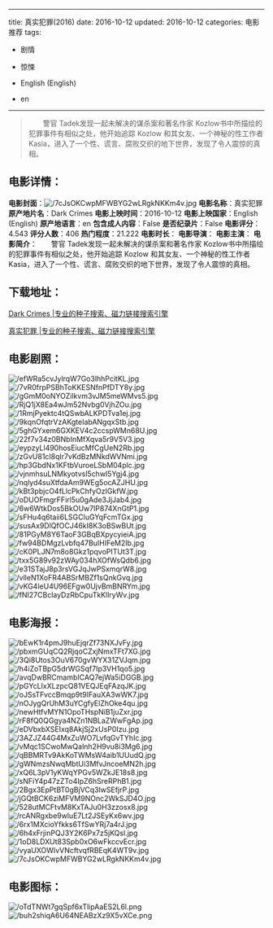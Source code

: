
---
title: 真实犯罪(2016)
date: 2016-10-12
updated: 2016-10-12
categories: 电影推荐
tags:
- 剧情
- 惊悚

- English (English)
- en
---


> 　　警官 Tadek发现一起未解决的谋杀案和著名作家 Kozlow书中所描绘的犯罪事件有相似之处，他开始追踪 Kozlow 和其女友、一个神秘的性工作者 Kasia，进入了一个性、谎言、腐败交织的地下世界，发现了令人震惊的真相。

## **电影详情**：

**电影封面**：<img src="https://image.tmdb.org/t/p/w200/7cJsOKCwpMFWBYG2wLRgkNKKm4v.jpg" alt="/7cJsOKCwpMFWBYG2wLRgkNKKm4v.jpg" title="/7cJsOKCwpMFWBYG2wLRgkNKKm4v.jpg">
**电影名称**：真实犯罪
**原产地片名**：Dark Crimes
**电影上映时间**：2016-10-12
**电影上映国家**：English (English)
**原产地语言**：en
**包含成人内容**：False
**是否纪录片**：False
**电影评分**：4.543
**评分人数**：406
**热门程度**：21.222
**电影时长**：
**电影导演**：
**电影主演**：
**电影简介**：　　警官 Tadek发现一起未解决的谋杀案和著名作家 Kozlow书中所描绘的犯罪事件有相似之处，他开始追踪 Kozlow 和其女友、一个神秘的性工作者 Kasia，进入了一个性、谎言、腐败交织的地下世界，发现了令人震惊的真相。

## **下载地址**：
[Dark Crimes |专业的种子搜索、磁力链接搜索引擎](https://movie.amd794.com:2083/?search=Dark%20Crimes&ordering=&mode=match_phrase&page_size=10&page=1)

[真实犯罪 |专业的种子搜索、磁力链接搜索引擎](https://movie.amd794.com:2083/?search=%E7%9C%9F%E5%AE%9E%E7%8A%AF%E7%BD%AA&ordering=&mode=match_phrase&page_size=10&page=1)
 

## **电影剧照**：
<img src="https://image.tmdb.org/t/p/original/efWRa5cvJylrqW7Go3lhhPcitKL.jpg" alt="/efWRa5cvJylrqW7Go3lhhPcitKL.jpg" title="/efWRa5cvJylrqW7Go3lhhPcitKL.jpg"><img src="https://image.tmdb.org/t/p/original/7vR0frpPSBhToKKESNfnPfDTY8y.jpg" alt="/7vR0frpPSBhToKKESNfnPfDTY8y.jpg" title="/7vR0frpPSBhToKKESNfnPfDTY8y.jpg"><img src="https://image.tmdb.org/t/p/original/gGmM0oNYOZilkvm3vJM5meWMvs5.jpg" alt="/gGmM0oNYOZilkvm3vJM5meWMvs5.jpg" title="/gGmM0oNYOZilkvm3vJM5meWMvs5.jpg"><img src="https://image.tmdb.org/t/p/original/RjQ1jX8Ea4wJm52Nvbg0VjhZOu.jpg" alt="/RjQ1jX8Ea4wJm52Nvbg0VjhZOu.jpg" title="/RjQ1jX8Ea4wJm52Nvbg0VjhZOu.jpg"><img src="https://image.tmdb.org/t/p/original/1RmjPyektc4tQSwbALKPDTva1ej.jpg" alt="/1RmjPyektc4tQSwbALKPDTva1ej.jpg" title="/1RmjPyektc4tQSwbALKPDTva1ej.jpg"><img src="https://image.tmdb.org/t/p/original/9kqnOfqtrVzAKgteIabANgqxStb.jpg" alt="/9kqnOfqtrVzAKgteIabANgqxStb.jpg" title="/9kqnOfqtrVzAKgteIabANgqxStb.jpg"><img src="https://image.tmdb.org/t/p/original/5ghGYxem6GXKEV4c2ccspWMn68U.jpg" alt="/5ghGYxem6GXKEV4c2ccspWMn68U.jpg" title="/5ghGYxem6GXKEV4c2ccspWMn68U.jpg"><img src="https://image.tmdb.org/t/p/original/22f7v34z0BNbInMfXqva5r9V5V3.jpg" alt="/22f7v34z0BNbInMfXqva5r9V5V3.jpg" title="/22f7v34z0BNbInMfXqva5r9V5V3.jpg"><img src="https://image.tmdb.org/t/p/original/eypzyLl490hosEiucMfCgUeN2Rb.jpg" alt="/eypzyLl490hosEiucMfCgUeN2Rb.jpg" title="/eypzyLl490hosEiucMfCgUeN2Rb.jpg"><img src="https://image.tmdb.org/t/p/original/zGvU81cI8qlr7vKdBzMNkdWVNmi.jpg" alt="/zGvU81cI8qlr7vKdBzMNkdWVNmi.jpg" title="/zGvU81cI8qlr7vKdBzMNkdWVNmi.jpg"><img src="https://image.tmdb.org/t/p/original/hp3GbdNx1KFtbVuroeLSbM04plc.jpg" alt="/hp3GbdNx1KFtbVuroeLSbM04plc.jpg" title="/hp3GbdNx1KFtbVuroeLSbM04plc.jpg"><img src="https://image.tmdb.org/t/p/original/vjnmhsuLNMkyotvsl5chwI5Ygj4.jpg" alt="/vjnmhsuLNMkyotvsl5chwI5Ygj4.jpg" title="/vjnmhsuLNMkyotvsl5chwI5Ygj4.jpg"><img src="https://image.tmdb.org/t/p/original/nqlyd4suXtfdaAm9WEg5ocAZJHU.jpg" alt="/nqlyd4suXtfdaAm9WEg5ocAZJHU.jpg" title="/nqlyd4suXtfdaAm9WEg5ocAZJHU.jpg"><img src="https://image.tmdb.org/t/p/original/kBt3pbjcO4fLlcPkChfyOzIGkfW.jpg" alt="/kBt3pbjcO4fLlcPkChfyOzIGkfW.jpg" title="/kBt3pbjcO4fLlcPkChfyOzIGkfW.jpg"><img src="https://image.tmdb.org/t/p/original/oDUOFmgrFFirl5u0gAde3JjJab4.jpg" alt="/oDUOFmgrFFirl5u0gAde3JjJab4.jpg" title="/oDUOFmgrFFirl5u0gAde3JjJab4.jpg"><img src="https://image.tmdb.org/t/p/original/6w6WtkDos5BkOUw7lP874XnGtP1.jpg" alt="/6w6WtkDos5BkOUw7lP874XnGtP1.jpg" title="/6w6WtkDos5BkOUw7lP874XnGtP1.jpg"><img src="https://image.tmdb.org/t/p/original/sFHu4q6taii6LSGCIuGYqFcmTGx.jpg" alt="/sFHu4q6taii6LSGCIuGYqFcmTGx.jpg" title="/sFHu4q6taii6LSGCIuGYqFcmTGx.jpg"><img src="https://image.tmdb.org/t/p/original/susAx9DlQfOCJ46kI8K3oBSwBUt.jpg" alt="/susAx9DlQfOCJ46kI8K3oBSwBUt.jpg" title="/susAx9DlQfOCJ46kI8K3oBSwBUt.jpg"><img src="https://image.tmdb.org/t/p/original/81PGyM8Y6TaoF3GBqBXpycyieiA.jpg" alt="/81PGyM8Y6TaoF3GBqBXpycyieiA.jpg" title="/81PGyM8Y6TaoF3GBqBXpycyieiA.jpg"><img src="https://image.tmdb.org/t/p/original/fw94BDMgzLvbfq47BuIHIFeM2Ib.jpg" alt="/fw94BDMgzLvbfq47BuIHIFeM2Ib.jpg" title="/fw94BDMgzLvbfq47BuIHIFeM2Ib.jpg"><img src="https://image.tmdb.org/t/p/original/cK0PLJN7m8o8Gkz1pqvoPITUt3T.jpg" alt="/cK0PLJN7m8o8Gkz1pqvoPITUt3T.jpg" title="/cK0PLJN7m8o8Gkz1pqvoPITUt3T.jpg"><img src="https://image.tmdb.org/t/p/original/txx5G89v92zWAy034hXOfWsQdb6.jpg" alt="/txx5G89v92zWAy034hXOfWsQdb6.jpg" title="/txx5G89v92zWAy034hXOfWsQdb6.jpg"><img src="https://image.tmdb.org/t/p/original/e31STajJ8p3rsVGJqJwPSxmqrW8.jpg" alt="/e31STajJ8p3rsVGJqJwPSxmqrW8.jpg" title="/e31STajJ8p3rsVGJqJwPSxmqrW8.jpg"><img src="https://image.tmdb.org/t/p/original/vlleN1XoFR4ABSrMBZf1sQnkGvq.jpg" alt="/vlleN1XoFR4ABSrMBZf1sQnkGvq.jpg" title="/vlleN1XoFR4ABSrMBZf1sQnkGvq.jpg"><img src="https://image.tmdb.org/t/p/original/vKG4leU4U96EFgw0UjvBmBNRYm.jpg" alt="/vKG4leU4U96EFgw0UjvBmBNRYm.jpg" title="/vKG4leU4U96EFgw0UjvBmBNRYm.jpg"><img src="https://image.tmdb.org/t/p/original/fNI27CBclayDzRbCpuTkKllryWv.jpg" alt="/fNI27CBclayDzRbCpuTkKllryWv.jpg" title="/fNI27CBclayDzRbCpuTkKllryWv.jpg">

## **电影海报**：
<img src="https://image.tmdb.org/t/p/original/bEwK1r4pmJ9huEjqrZf73NXJvFy.jpg" alt="/bEwK1r4pmJ9huEjqrZf73NXJvFy.jpg" title="/bEwK1r4pmJ9huEjqrZf73NXJvFy.jpg"><img src="https://image.tmdb.org/t/p/original/pbxmGUqCQ2RjqoCZxjNmxTFt7XG.jpg" alt="/pbxmGUqCQ2RjqoCZxjNmxTFt7XG.jpg" title="/pbxmGUqCQ2RjqoCZxjNmxTFt7XG.jpg"><img src="https://image.tmdb.org/t/p/original/3Qi8Utos3OuV670gvWYX31ZVJqm.jpg" alt="/3Qi8Utos3OuV670gvWYX31ZVJqm.jpg" title="/3Qi8Utos3OuV670gvWYX31ZVJqm.jpg"><img src="https://image.tmdb.org/t/p/original/h4iZoTBpG5drWGSqf7Ip3VH1qo5.jpg" alt="/h4iZoTBpG5drWGSqf7Ip3VH1qo5.jpg" title="/h4iZoTBpG5drWGSqf7Ip3VH1qo5.jpg"><img src="https://image.tmdb.org/t/p/original/avqDwBRCmambICAQ7ejWa5iDGGB.jpg" alt="/avqDwBRCmambICAQ7ejWa5iDGGB.jpg" title="/avqDwBRCmambICAQ7ejWa5iDGGB.jpg"><img src="https://image.tmdb.org/t/p/original/pGYcLIxXLzpcQ81VEQJEqFAzqJK.jpg" alt="/pGYcLIxXLzpcQ81VEQJEqFAzqJK.jpg" title="/pGYcLIxXLzpcQ81VEQJEqFAzqJK.jpg"><img src="https://image.tmdb.org/t/p/original/oJSsTFvccBmqp9t9IFauXA3wWK7.jpg" alt="/oJSsTFvccBmqp9t9IFauXA3wWK7.jpg" title="/oJSsTFvccBmqp9t9IFauXA3wWK7.jpg"><img src="https://image.tmdb.org/t/p/original/nOJygQrUhM3uYCgfyElZhOke4qu.jpg" alt="/nOJygQrUhM3uYCgfyElZhOke4qu.jpg" title="/nOJygQrUhM3uYCgfyElZhOke4qu.jpg"><img src="https://image.tmdb.org/t/p/original/newHtfvMYN1OpoTHspNiB1juZxr.jpg" alt="/newHtfvMYN1OpoTHspNiB1juZxr.jpg" title="/newHtfvMYN1OpoTHspNiB1juZxr.jpg"><img src="https://image.tmdb.org/t/p/original/rF8fQ0QGgya4NZn1NBLaZWwFgAp.jpg" alt="/rF8fQ0QGgya4NZn1NBLaZWwFgAp.jpg" title="/rF8fQ0QGgya4NZn1NBLaZWwFgAp.jpg"><img src="https://image.tmdb.org/t/p/original/eDVbxbXSEIxq8AkjSj2xUsP0Izu.jpg" alt="/eDVbxbXSEIxq8AkjSj2xUsP0Izu.jpg" title="/eDVbxbXSEIxq8AkjSj2xUsP0Izu.jpg"><img src="https://image.tmdb.org/t/p/original/3AZJZ44G4MxZuWO7LvfqGvTYhIc.jpg" alt="/3AZJZ44G4MxZuWO7LvfqGvTYhIc.jpg" title="/3AZJZ44G4MxZuWO7LvfqGvTYhIc.jpg"><img src="https://image.tmdb.org/t/p/original/vMqc1SCwoMwQalnh2H9vu8i3Mg6.jpg" alt="/vMqc1SCwoMwQalnh2H9vu8i3Mg6.jpg" title="/vMqc1SCwoMwQalnh2H9vu8i3Mg6.jpg"><img src="https://image.tmdb.org/t/p/original/qBBMRTv9AkKoTWMsW4aib1UUudQ.jpg" alt="/qBBMRTv9AkKoTWMsW4aib1UUudQ.jpg" title="/qBBMRTv9AkKoTWMsW4aib1UUudQ.jpg"><img src="https://image.tmdb.org/t/p/original/gWNmzsNwqMbtUi3MfvJncoeMN2h.jpg" alt="/gWNmzsNwqMbtUi3MfvJncoeMN2h.jpg" title="/gWNmzsNwqMbtUi3MfvJncoeMN2h.jpg"><img src="https://image.tmdb.org/t/p/original/xQ6L3pV1yKWqYPGv5WZkJE18s8.jpg" alt="/xQ6L3pV1yKWqYPGv5WZkJE18s8.jpg" title="/xQ6L3pV1yKWqYPGv5WZkJE18s8.jpg"><img src="https://image.tmdb.org/t/p/original/sNFiY4p47zZTo4IpZ6hSreRPhB1.jpg" alt="/sNFiY4p47zZTo4IpZ6hSreRPhB1.jpg" title="/sNFiY4p47zZTo4IpZ6hSreRPhB1.jpg"><img src="https://image.tmdb.org/t/p/original/2Bgx3EpPtBT0gBjVCq3lwSEfjrP.jpg" alt="/2Bgx3EpPtBT0gBjVCq3lwSEfjrP.jpg" title="/2Bgx3EpPtBT0gBjVCq3lwSEfjrP.jpg"><img src="https://image.tmdb.org/t/p/original/jGQtBCK6ziMFVM9NOnc2WkSJD4O.jpg" alt="/jGQtBCK6ziMFVM9NOnc2WkSJD4O.jpg" title="/jGQtBCK6ziMFVM9NOnc2WkSJD4O.jpg"><img src="https://image.tmdb.org/t/p/original/528utMCFtvM8KxTAJu0H3zzosx8.jpg" alt="/528utMCFtvM8KxTAJu0H3zzosx8.jpg" title="/528utMCFtvM8KxTAJu0H3zzosx8.jpg"><img src="https://image.tmdb.org/t/p/original/rcANRgxbe9wluE7Lt2JSEyKx6wv.jpg" alt="/rcANRgxbe9wluE7Lt2JSEyKx6wv.jpg" title="/rcANRgxbe9wluE7Lt2JSEyKx6wv.jpg"><img src="https://image.tmdb.org/t/p/original/6rx1MXcioYfkks6TfSwYRj7a4rJ.jpg" alt="/6rx1MXcioYfkks6TfSwYRj7a4rJ.jpg" title="/6rx1MXcioYfkks6TfSwYRj7a4rJ.jpg"><img src="https://image.tmdb.org/t/p/original/6h4xFrjinPQJ3Y2K6Px7z5jKQsl.jpg" alt="/6h4xFrjinPQJ3Y2K6Px7z5jKQsl.jpg" title="/6h4xFrjinPQJ3Y2K6Px7z5jKQsl.jpg"><img src="https://image.tmdb.org/t/p/original/1oD8LDXUt83Spb0xO6wFkccvEcr.jpg" alt="/1oD8LDXUt83Spb0xO6wFkccvEcr.jpg" title="/1oD8LDXUt83Spb0xO6wFkccvEcr.jpg"><img src="https://image.tmdb.org/t/p/original/vyaUXOWIvVNcftvqfRBEqK4WT9v.jpg" alt="/vyaUXOWIvVNcftvqfRBEqK4WT9v.jpg" title="/vyaUXOWIvVNcftvqfRBEqK4WT9v.jpg"><img src="https://image.tmdb.org/t/p/original/7cJsOKCwpMFWBYG2wLRgkNKKm4v.jpg" alt="/7cJsOKCwpMFWBYG2wLRgkNKKm4v.jpg" title="/7cJsOKCwpMFWBYG2wLRgkNKKm4v.jpg">

## **电影图标**：
<img src="https://image.tmdb.org/t/p/original/oTdTNWt7gqSpf6xTlipAaES2L6l.png" alt="/oTdTNWt7gqSpf6xTlipAaES2L6l.png" title="/oTdTNWt7gqSpf6xTlipAaES2L6l.png"><img src="https://image.tmdb.org/t/p/original/buh2shiqA6U64NEABzXz9X5vXCe.png" alt="/buh2shiqA6U64NEABzXz9X5vXCe.png" title="/buh2shiqA6U64NEABzXz9X5vXCe.png">
